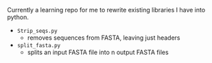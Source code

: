 Currently a learning repo for me to rewrite existing libraries I have into python.

* `Strip_seqs.py`
  - removes sequences from FASTA, leaving just headers
* `split_fasta.py`
  - splits an input FASTA file into n output FASTA files  
